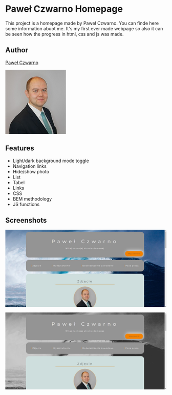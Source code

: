 # Paweł Czwarno Homepage

This project is a homepage made by Paweł Czwarno. You can finde here some information abuot me. It's my first ever made webpage so also it can be seen how the progress in html, css and js was made.


## Author

[Paweł Czwarno](https://github.com/Pawel-Czwarno)

![Paweł Czwarno](https://github.com/Pawel-Czwarno/homepage/blob/main/images/PC.jpg?raw=true)




## Features

- Light/dark background mode toggle
- Navigation links
- Hide/show photo
- List
- Tabel
- Links
- CSS
- BEM methodology
- JS functions


## Screenshots

![Homepage screenshot_1](https://github.com/Pawel-Czwarno/homepage/blob/main/images/Screenshot_1.jpg?raw=true)

![Homepage screenshot_2](https://github.com/Pawel-Czwarno/homepage/blob/main/images/Screenshot_2.jpg?raw=true)

